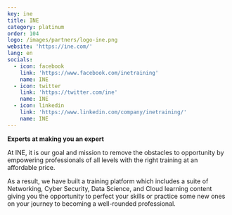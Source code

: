 ```yaml
---
key: ine
title: INE
category: platinum
order: 104
logo: /images/partners/logo-ine.png
website: 'https://ine.com/'
lang: en
socials:
  - icon: facebook
    link: 'https://www.facebook.com/inetraining'
    name: INE
  - icon: twitter
    link: 'https://twitter.com/ine'
    name: INE
  - icon: linkedin
    link: 'https://www.linkedin.com/company/inetraining/'
    name: INE
---
```

**Experts at making you an expert**

At INE, it is our goal and mission to remove the obstacles to opportunity by empowering professionals of all levels with the right training at an affordable price.

As a result, we have built a training platform which includes a suite of Networking, Cyber Security, Data Science, and Cloud learning content giving you the opportunity to perfect your skills or practice some new ones on your journey to becoming a well-rounded professional.
